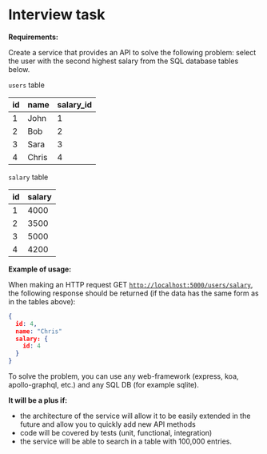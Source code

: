 # Interview task

**Requirements:**

Create a service that provides an API to solve the following problem: select the user with the second highest salary from the SQL database tables below.

`users` table

| id | name | salary_id |
| --- | --- | --- |
| 1 | John | 1 |
| 2 | Bob | 2 |
| 3 | Sara | 3 |
| 4 | Chris | 4 |

`salary` table

| id | salary |
| --- | --- |
| 1 | 4000 |
| 2 | 3500 |
| 3 | 5000 |
| 4 | 4200 |

**Example of usage:**

When making an HTTP request GET [`http://localhost:5000/users/salary`](http://localhost:5000/users/salary), the following response should be returned (if the data has the same form as in the tables above):

```json
{
  id: 4,
  name: "Chris"
  salary: {
    id: 4
  }
}
```

To solve the problem, you can use any web-framework (express, koa, apollo-graphql, etc.) and any SQL DB (for example sqlite).

**It will be a plus if:**

- the architecture of the service will allow it to be easily extended in the future and allow you to quickly add new API methods
- code will be covered by tests (unit, functional, integration)
- the service will be able to search in a table with 100,000 entries.


